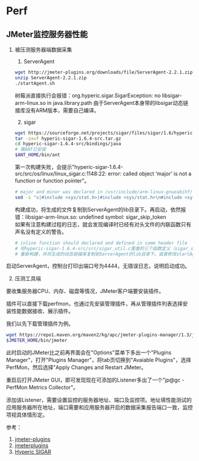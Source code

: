 # Perf

## JMeter监控服务器性能

1. 被压测服务器端数据采集

    1. ServerAgent
      
      ```sh
      wget http://jmeter-plugins.org/downloads/file/ServerAgent-2.2.1.zip
      unzip ServerAgent-2.2.1.zip
      ./startAgent.sh
      ```
    树莓派直接执行会报错：org.hyperic.sigar.SigarException: no libsigar-arm-linux.so in java.library.path
    由于ServerAgent本身带的libsigar动态链接库没有ARM版本，需要自己编译。

   2. sigar

     ```sh
     wget https://sourceforge.net/projects/sigar/files/sigar/1.6/hyperic-sigar-1.6.4-src.tar.gz
     tar -zxvf hyperic-sigar-1.6.4-src.tar.gz
     cd hyperic-sigar-1.6.4-src/bindings/java
     # 需ANT已安装
     $ANT_HOME/bin/ant
     ```
   
    第一次构建失败，会提示"hyperic-sigar-1.6.4-src/src/os/linux/linux_sigar.c:1148:22: error: called object ‘major’ is not a function or function pointer"。

      ```sh
      # major and minor was declared in /usr/include/arm-linux-gnueabihf/sys/sysmacros.h
      sed -i "s|#include <sys/stat.h>|#include <sys/stat.h>\n#include <sys/sysmacros.h>" hyperic-sigar-1.6.4-src/src/os/linux/linux_sigar.c
      ```
   
    构建成功，将生成的文件复制到ServerAgent的lib目录下。再启动，依然报错：libsigar-arm-linux.so: undefined symbol: sigar_skip_token   
    如果有注意构建过程的日志，就会发现编译时已经有对头文件的内联函数只有声名没有定义的警告。

    ```sh
    # inline function should declared and defined in same header file
    # 将hyperic-sigar-1.6.4-src/src/sigar_util.c里面的三个函数定义（sigar_skip_multiple_token, sigar_skip_token, sigar_skip_line）移动到hyperic-sigar-1.6.4-src/include/sigar_util.h
    # 重新构建，并将生成的动态链接库复制到ServerAgent的lib目录下。或者修改startAgent.sh，通过选项"-Djava.library.path"指定动态链接库位置。
    ```
   
启动ServerAgent，控制台打印出端口号为4444，无错误日志，说明启动成功。

2. 压测工具端

要收集服务器CPU、内存、磁盘等情况，JMeter客户端要安装插件。   

插件可以直接下载perfmon，也通过先安装管理插件，再从管理插件列表选择安装性能数据接收、展示插件。   

我们以先下载管理插件为例。
   
```sh
wget https://repo1.maven.org/maven2/kg/apc/jmeter-plugins-manager/1.3/jmeter-plugins-manager-1.3.jar -O $JMETER_HOME/lib/ext/jmeter-plugins-manager-1.3.jar
$JMETER_HOME/bin/jmeter
```
   
此时启动的JMeter比之前再界面会在"Options"菜单下多出一个"Plugins Manager"，打开"Plugins Manager"，将tab页切换到"Avaiable Plugins"，选择PerfMon，然后选择"Apply Changes and Restart JMeter。   

重启后打开JMeter GUI，即可发现现在可添加的Listener多出了一个"jp@gc - PerfMon Metrics Collector"。   

添加该Listener，需要设置监控的服务器地址、端口及监控项。地址填性能测试的应用服务器所在地址，端口需要和应用服务器开启的数据采集报告端口一致，监控项视具体情形定。
   

参考：

  1. [jmeter-plugins](https://jmeter-plugins.org/install/Install/)
  2. [jmeterplugins](http://jmeterplugins.com/downloads/index.html)
  3. [Hyperic SIGAR](https://sourceforge.net/projects/sigar/)
